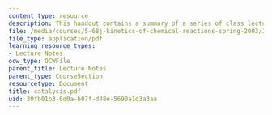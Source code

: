 ```yaml
---
content_type: resource
description: This handout contains a summary of a series of class lectures.
file: /media/courses/5-68j-kinetics-of-chemical-reactions-spring-2003/30fb01b30d0ab07fd48e5690a1d3a3aa_catalysis.pdf
file_type: application/pdf
learning_resource_types:
- Lecture Notes
ocw_type: OCWFile
parent_title: Lecture Notes
parent_type: CourseSection
resourcetype: Document
title: catalysis.pdf
uid: 30fb01b3-0d0a-b07f-d48e-5690a1d3a3aa
---
```

